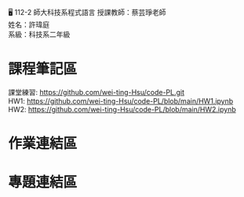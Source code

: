 :desktop_computer: 112-2 師大科技系程式語言
授課教師：蔡芸琤老師<br/>
姓名：許瑋庭<br/>
系級：科技系二年級<br/>

# 課程筆記區
課堂練習: https://github.com/wei-ting-Hsu/code-PL.git <br/>
HW1: https://github.com/wei-ting-Hsu/code-PL/blob/main/HW1.ipynb <br/>
HW2: https://github.com/wei-ting-Hsu/code-PL/blob/main/HW2.ipynb
# 作業連結區
# 專題連結區
